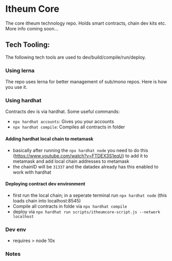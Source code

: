 # Itheum Core
The core itheum technology repo. Holds smart contracts, chain dev kits etc. More info coming soon...

## Tech Tooling:
The following tech tools are used to dev/build/compile/run/deploy.

### Using lerna
The repo uses lerna for better management of sub/mono repos. Here is how you use it.

### Using hardhat
Contracts dev is via hardhat. Some useful commands:

- `npx hardhat accounts`: Gives you your accounts
- `npx hardhat compile`: Compiles all contracts in folder

#### Adding hardhat local chain to metamask
- basically after running the `npx hardhat node` you need to do this (https://www.youtube.com/watch?v=FTDEX3S1eqU) to add it to metamask and add local chain addresses to metamask
- the chainID will be `31337` and the datadex already has this enabled to work with hardhat

#### Deploying contract dev environment
- first run the local chain; in a seperate terminal run `npx hardhat node` (this loads chain into localhost:8545)
- Compile all contracts in folde via `npx hardhat compile`
- deploy via `npx hardhat run scripts/itheumcore-script.js --network localhost`


### Dev env
- requires > node 10x

### Notes
